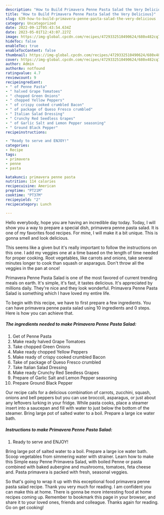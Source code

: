 ```yaml
---
description: "How to Build Primavera Penne Pasta Salad the Very Delicious}"
title: "How to Build Primavera Penne Pasta Salad the Very Delicious}"
slug: 639-how-to-build-primavera-penne-pasta-salad-the-very-delicious
category: Uncategorized
date: 2022-09-12T05:43:54.634Z
date: 2023-05-01T12:43:07.227Z
image: https://img-global.cpcdn.com/recipes/4729332510490624/680x482cq70/primavera-penne-pasta-salad-recipe-main-photo.jpg
hideToc: false
enableToc: true
enableTocContent: false
thumbnail: https://img-global.cpcdn.com/recipes/4729332510490624/680x482cq70/primavera-penne-pasta-salad-recipe-main-photo.jpg
cover: https://img-global.cpcdn.com/recipes/4729332510490624/680x482cq70/primavera-penne-pasta-salad-recipe-main-photo.jpg
author: Admin
authorAv: notfound
ratingvalue: 4.7
reviewcount: 9
recipeingredient:
- " of Penne Pasta"
- " halved Grape Tomatoes"
- " chopped Green Onions"
- " chopped Yellow Peppers"
- " of crispy cooked crumbled Bacon"
- " of package of Queso Fresco crumbled"
- " Italian Salad Dressing"
- " Crunchy Red Seedless Grapes"
- " of Garlic Salt and Lemon Pepper seasoning"
- " Ground Black Pepper"
recipeinstructions:

- "Ready to serve and ENJOY!"
categories:
- Recipe
tags:
- primavera
- penne
- pasta

katakunci: primavera penne pasta 
nutrition: 114 calories
recipecuisine: American
preptime: "PT21M"
cooktime: "PT37M"
recipeyield: "2"
recipecategory: Lunch

---
```



Hello everybody, hope you are having an incredible day today. Today, I will show you a way to prepare a special dish, primavera penne pasta salad. It is one of my favorites food recipes. For mine, I will make it a bit unique. This is gonna smell and look delicious.

This seems like a given but it&#39;s really important to follow the instructions on this one. I add my veggies one at a time based on the length of time needed for proper cooking. Root vegetables, like carrots and onions, take several minutes longer to cook than squash or asparagus. Don&#39;t throw all the veggies in the pan at once!

Primavera Penne Pasta Salad is one of the most favored of current trending meals on earth. It's simple, it's fast, it tastes delicious. It's appreciated by millions daily. They're nice and they look wonderful. Primavera Penne Pasta Salad is something which I have loved my entire life.


To begin with this recipe, we have to first prepare a few ingredients. You can have primavera penne pasta salad using 10 ingredients and 0 steps. Here is how you can achieve that.

<!--inarticleads1-->

##### The ingredients needed to make Primavera Penne Pasta Salad:

1. Get  of Penne Pasta
1. Make ready  halved Grape Tomatoes
1. Take  chopped Green Onions
1. Make ready  chopped Yellow Peppers
1. Make ready  of crispy cooked crumbled Bacon
1. Take  of package of Queso Fresco crumbled
1. Take  Italian Salad Dressing
1. Make ready  Crunchy Red Seedless Grapes
1. Prepare  of Garlic Salt and Lemon Pepper seasoning
1. Prepare  Ground Black Pepper


Our recipe calls for a delicious combination of carrots, zucchini, squash, onions and bell peppers but you can use broccoli, asparagus, or just about any leftovers lurking in your fridge. While pasta cooks, place a steamer insert into a saucepan and fill with water to just below the bottom of the steamer. Bring large pot of salted water to a boil. Prepare a large ice water bath. 

<!--inarticleads2-->

##### Instructions to make Primavera Penne Pasta Salad:


1. Ready to serve and ENJOY!

Bring large pot of salted water to a boil. Prepare a large ice water bath. Scoop vegetables from simmering water with strainer. Learn how to make this Simple easy Penne Primavera Salad, with boiled Penne or pasta combined with baked aubergine and mushrooms, tomatoes, feta cheese and. Pasta primavera is packed with fresh, seasonal veggies. 

So that's going to wrap it up with this exceptional food primavera penne pasta salad recipe. Thank you very much for reading. I am confident you can make this at home. There is gonna be more interesting food at home recipes coming up. Remember to bookmark this page in your browser, and share it to your loved ones, friends and colleague. Thanks again for reading. Go on get cooking!
